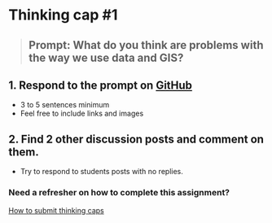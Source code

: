 # Thinking cap #1
> ## **Prompt**: What do you think are problems with the way we use data and GIS?

## 1. Respond to the prompt on [GitHub](https://github.com/albertkun/21S-191A/discussions)
 - 3 to 5 sentences minimum
 - Feel free to include links and images

## 2. Find 2 other discussion posts and comment on them.
 - Try to respond to students posts with no replies.
    
### Need a refresher on how to complete this assignment?

[How to submit thinking caps](../../Guides/thinking_caps.md)

